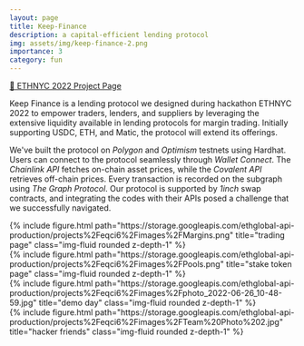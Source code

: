 ```yaml
---
layout: page
title: Keep-Finance
description: a capital-efficient lending protocol
img: assets/img/keep-finance-2.png
importance: 3
category: fun
---
```


[🔗 ETHNYC 2022 Project Page](https://ethglobal.com/showcase/keep-finance-eqci6)

Keep Finance is a lending protocol we designed during hackathon ETHNYC 2022 to empower traders, lenders, and suppliers by leveraging the extensive liquidity available in lending protocols for margin trading. Initially supporting USDC, ETH, and Matic, the protocol will extend its offerings. 

We've built the protocol on *Polygon* and *Optimism* testnets using Hardhat. Users can connect to the protocol seamlessly through *Wallet Connect*. The *Chainlink API* fetches on-chain asset prices, while the *Covalent API* retrieves off-chain prices. Every transaction is recorded on the subgraph using *The Graph Protocol*. Our protocol is supported by *1inch* swap contracts, and integrating the codes with their APIs posed a challenge that we successfully navigated.

<div class="row">
    <div class="col-sm mt-3 mt-md-0">
        {% include figure.html path="https://storage.googleapis.com/ethglobal-api-production/projects%2Feqci6%2Fimages%2FMargins.png" title="trading page" class="img-fluid rounded z-depth-1" %}
    </div>
    <div class="col-sm mt-3 mt-md-0">
        {% include figure.html path="https://storage.googleapis.com/ethglobal-api-production/projects%2Feqci6%2Fimages%2FPools.png" title="stake token page" class="img-fluid rounded z-depth-1" %}
    </div>
</div>

<div class="row">
    <div class="col-sm mt-3 mt-md-0">
        {% include figure.html path="https://storage.googleapis.com/ethglobal-api-production/projects%2Feqci6%2Fimages%2Fphoto_2022-06-26_10-48-59.jpg" title="demo day" class="img-fluid rounded z-depth-1" %}
    </div>
    <div class="col-sm mt-3 mt-md-0">
        {% include figure.html path="https://storage.googleapis.com/ethglobal-api-production/projects%2Feqci6%2Fimages%2FTeam%20Photo%202.jpg" title="hacker friends" class="img-fluid rounded z-depth-1" %}
    </div>
</div>
